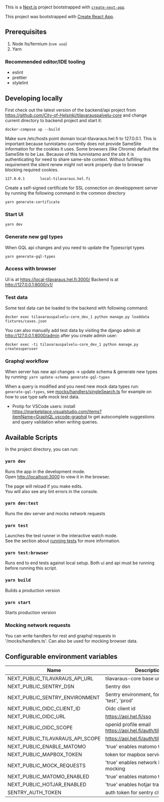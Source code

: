 This is a [Next.js](https://nextjs.org/) project bootstrapped with [`create-next-app`](https://github.com/vercel/next.js/tree/canary/packages/create-next-app).

This project was bootstrapped with [Create React App](https://github.com/facebook/create-react-app).

## Prerequisites

1. Node lts/fermium (`nvm use`)
1. Yarn

### Recommended editor/IDE tooling
- eslint
- prettier
- stylelint

## Developing locally

First check out the latest version of the backend/api project from https://github.com/City-of-Helsinki/tilavarauspalvelu-core and change current directory to backend project and start it:

```
docker-compose up --build
```

Make sure /etc/hosts point domain local-tilavaraus.hel.fi to 127.0.0.1. This is important because tunnistamo currently does not provide SameSite information for the cookies it uses. Some browsers (like Chrome) default the SameSite to be Lax. Because of this tunnistamo and the site it is authenticating for need to share same-site context. Without fulfilling this requirement the silent renew might not work properly due to browser blocking required cookies.

```
127.0.0.1       local-tilavaraus.hel.fi
```

Create a self-signed certificate for SSL connection on developpment server by running the following command in the common directory
```
yarn generate-certificate
```

### Start UI

```
yarn dev
```

### Generate new gql types
When GQL api changes and you need to update the Typescript types

```
yarn generate-gql-types
```


### Access with browser

UI is at https://local-tilavaraus.hel.fi:3000/
Backend is at http://127.0.0.1:8000/v1/

### Test data

Some test data can be loaded to the backend with following command:

```
docker exec tilavarauspalvelu-core_dev_1 python manage.py loaddata fixtures/cases.json
```

You can also manually add test data by visiting the django admin at http://127.0.0.1:8000/admin after you create admin user:

```
docker exec -ti tilavarauspalvelu-core_dev_1 python manage.py createsuperuser
```

### Graphql workflow

When server has new api changes -> update schema & generate new types by running: ```yarn update-schema generate-gql-types```

When a query is modified and you need new mock data types run: ```generate-gql-types```, see [mocks/handlers/singleSearch.ts](mocks/handlers/singleSearch.ts) for example on how to use type safe mock test data.

* Protip for VSCode users: install https://marketplace.visualstudio.com/items?itemName=GraphQL.vscode-graphql to get autocomplete suggestions and query validation when writing queries.

## Available Scripts

In the project directory, you can run:

### `yarn dev`

Runs the app in the development mode.\
Open [http://localhost:3000](http://localhost:3000) to view it in the browser.

The page will reload if you make edits.\
You will also see any lint errors in the console.

### `yarn dev:test`

Runs the dev server and mocks network requests

### `yarn test`

Launches the test runner in the interactive watch mode.\
See the section about [running tests](https://facebook.github.io/create-react-app/docs/running-tests) for more information.

### `yarn test:browser`

Runs end to end tests against local setup. Both ui and api must be running before running this script.

### `yarn build`

Builds a production version

### `yarn start`

Starts production version

### Mocking network requests

You can write handlers for rest and graphql requests in '/mocks/handlers.ts'. Can also be used for mocking browser data.

## Configurable environment variables

| Name                             | Description                                                   |
| -------------------------------- | ------------------------------------------------------------- |
| NEXT_PUBLIC_TILAVARAUS_API_URL   | tilavaraus-core base url                                      |
| NEXT_PUBLIC_SENTRY_DSN           | Sentry dsn                                                    |
| NEXT_PUBLIC_SENTRY_ENVIRONMENT   | Sentry environment, for example 'test', 'prod'                |
| NEXT_PUBLIC_OIDC_CLIENT_ID       | Oidc client id                                                |
| NEXT_PUBLIC_OIDC_URL             | https://api.hel.fi/sso                                        |
| NEXT_PUBLIC_OIDC_SCOPE           | openid profile email https://api.hel.fi/auth/tilavarausapidev |
| NEXT_PUBLIC_TILAVARAUS_API_SCOPE | https://api.hel.fi/auth/tilavarausapidev                      |
| NEXT_PUBLIC_ENABLE_MATOMO        | 'true' enables matomo tracking                                |
| NEXT_PUBLIC_MAPBOX_TOKEN         | token tor mapbox service                                      |
| NEXT_PUBLIC_MOCK_REQUESTS        | 'true' enables network level request mocking                  |
| NEXT_PUBLIC_MATOMO_ENABLED       | 'true' enables matomo tracking                                |
| NEXT_PUBLIC_HOTJAR_ENABLED       | 'true' enables hotjar tracking                                |
| SENTRY_AUTH_TOKEN                | auth token for sentry cli                                     |
